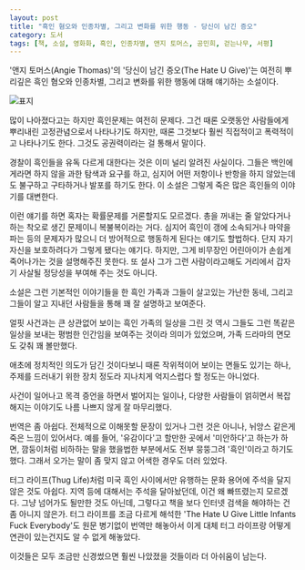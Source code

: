 ```yaml
---
layout: post
title: "흑인 혐오와 인종차별, 그리고 변화를 위한 행동 - 당신이 남긴 증오"
category: 도서
tags: [책, 소설, 영화화, 흑인, 인종차별, 앤지 토머스, 공민희, 걷는나무, 서평]
---
```


'앤지 토머스(Angie Thomas)'의
'당신이 남긴 증오(The Hate U Give)'는
여전히 뿌리깊은 흑인 혐오와 인종차별, 그리고 변화를 위한 행동에 대해 얘기하는 소설이다.

![표지](https://lh3.googleusercontent.com/K8Djba08forRAYfBGZbRHpS4yEDyq3870dpOTG49seTWcPDxORDWRO7i7XEGYhkL0LeakcHRi8aWXg=s480)

많이 나아졌다고는 하지만
흑인문제는 여전히 문제다.
그건 때론 오랫동안 사람들에게 뿌리내린 고정관념으로서 나타나기도 하지만,
때론 그것보다 훨씬 직접적이고 폭력적이고 나타나기도 한다.
그것도 공권력이라는 걸 통해서 말이다.

경찰이 흑인들을 유독 다르게 대한다는 것은 이미 널리 알려진 사실이다.
그들은 백인에게라면 하지 않을 과한 탐색과 요구를 하고,
심지어 어떤 저항이나 반항을 하지 않았는데도 불구하고 구타하거나 발포를 하기도 한다.
이 소설은 그렇게 죽은 많은 흑인들의 이야기를 대변한다.

이런 얘기를 하면 혹자는 확률문제를 거론할지도 모르겠다.
총을 꺼내는 줄 알았다거나 하는 착오로 생긴 문제이니 복불복이라는 거다.
심지어 흑인이 갱에 소속되거나 마약을 파는 등의 문제자가 많으니
더 방어적으로 행동하게 된다는 얘기도 할법하다.
단지 자기 자신을 보호하려다가 그렇게 됐다는 얘기다.
하지만, 그게 비무장인 어린아이가 손쉽게 죽어나가는 것을 설명해주진 못한다.
또 설사 그가 그런 사람이라고해도 거리에서 갑자기 사살될 정당성을 부여해 주는 것도 아니다.

소설은 그런 기본적인 이야기들을
한 흑인 가족과 그들이 살고있는 가난한 동네, 그리고 그들이 알고 지내던 사람들을 통해
꽤 잘 설명하고 보여준다.

얼핏 사건과는 큰 상관없어 보이는 흑인 가족의 일상을 그린 것 역시
그들도 그런 똑같은 일상을 보내는 평범한 인간임을 보여주는 것이라 의미가 있었으며,
가족 드라마의 면모도 갖춰 꽤 볼만했다.

애초에 정치적인 의도가 담긴 것이다보니 때론 작위적이어 보이는 면들도 있기는 하나,
주제를 드러내기 위한 장치 정도라 지나치게 억지스럽다 할 정도는 아니었다.

사건이 일어나고 목격 증언을 하면서 벌어지는 일이나,
다양한 사람들이 얽히면서 복잡해지는 이야기도 나름 나쁘지 않게 잘 마무리했다.

번역은 좀 아쉽다.
전체적으로 이해못할 문장이 있거나 그런 것은 아니나,
뉘앙스 같은게 죽은 느낌이 있어서다.
예를 들어, '유감이다'고 할만한 곳에서 '미안하다'고 하는가 하면,
깜둥이처럼 비하하는 말을 했을법한 부분에서도 전부 뭉뚱그려 '흑인'이라고 하기도 했다.
그래서 오가는 말이 좀 맞지 않고 어색한 경우도 더러 있었다.

터그 라이프(Thug Life)처럼 미국 흑인 사이에서만 유행하는 문화 용어에 주석을 달지 않은 것도 아쉽다.
지역 등에 대해서는 주석을 달아놨던데, 이건 왜 빠뜨렸는지 모르겠다.
그냥 넘어가도 될만한 것도 아닌데,
그렇다고 책을 보다 인터넷 검색을 해야하는 건 좀 아니지 않은가.
터그 라이프를 조금 다르게 해석한 'The Hate U Give Little Infants Fuck Everybody'도
원문 병기없이 번역만 해놓아서 이게 대체 터그 라이프랑 어떻게 연관이 있는건지도 알 수 없게 해놓았다.

이것들은 모두 조금만 신경썼으면 훨씬 나았졌을 것들이라 더 아쉬움이 남는다.
